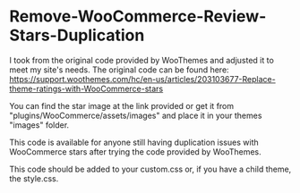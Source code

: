 # Remove-WooCommerce-Review-Stars-Duplication

I took from the original code provided by WooThemes and adjusted it to meet my site's needs. 
The original code can be found here: https://support.woothemes.com/hc/en-us/articles/203103677-Replace-theme-ratings-with-WooCommerce-stars

You can find the star image at the link provided or get it from "plugins/WooCommerce/assets/images" and place it in your themes "images" folder.

This code is available for anyone still having duplication issues with WooCommerce stars after trying the code provided by WooThemes.

This code should be added to your custom.css or, if you have a child theme, the style.css.

